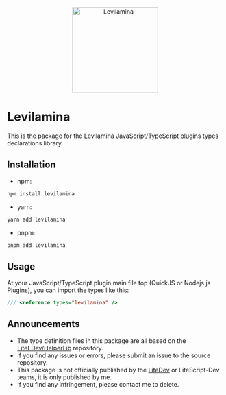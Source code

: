 <div align="center">
  <img src="https://lse.liteldev.com/img/logo.png" alt="Levilamina" width="200">
</div>

# Levilamina

This is the package for the Levilamina JavaScript/TypeScript plugins types declarations library.

## Installation

- npm:

```bash
npm install levilamina
```

- yarn:

```bash
yarn add levilamina
```

- pnpm:

```bash
pnpm add levilamina
```

## Usage

At your JavaScript/TypeScript plugin main file top (QuickJS or Nodejs.js Plugins), you can import the types like this:

```typescript
/// <reference types="levilamina" />
```

## Announcements

- The type definition files in this package are all based on the [LiteLDev/HelperLib](https://github.com/LiteLDev/HelperLib) repository.
- If you find any issues or errors, please submit an issue to the source repository.
- This package is not officially published by the [LiteDev](https://github.com/litedev) or LiteScript-Dev teams, it is only published by me.
- If you find any infringement, please contact me to delete.
